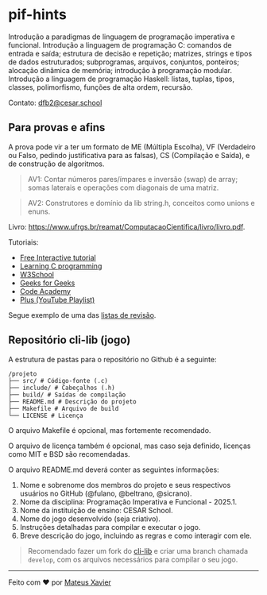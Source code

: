 # pif-hints
Introdução a paradigmas de linguagem de programação imperativa e funcional. Introdução a linguagem de programação C: comandos de
entrada e saída; estrutura de decisão e repetição; matrizes, strings e tipos de dados estruturados; subprogramas, arquivos, conjuntos,
ponteiros; alocação dinâmica de memória; introdução à programação modular. Introdução a linguagem de programação Haskell: listas,
tuplas, tipos, classes, polimorfismo, funções de alta ordem, recursão.

Contato: dfb2@cesar.school


## Para provas e afins

A prova pode vir a ter um formato de ME (Múltipla Escolha), VF (Verdadeiro ou Falso, pedindo justificativa para as falsas), CS (Compilação e Saída), e de construção de algoritmos. 

> AV1: Contar números pares/ímpares e inversão (swap) de array; somas laterais e operações com diagonais de uma matriz.

> AV2: Construtores e domínio da lib string.h, conceitos como unions e enuns.


Livro: https://www.ufrgs.br/reamat/ComputacaoCientifica/livro/livro.pdf.

Tutoriais:

- [Free Interactive tutorial](https://www.learn-c.org/)  
- [Learning C programming](https://www.tutorialspoint.com/cprogramming/index.htm)  
- [W3School](https://www.w3schools.com/c/index.php)  
- [Geeks for Geeks](https://www.geeksforgeeks.org/c-programming-language/)  
- [Code Academy](https://www.codecademy.com/catalog/language/c)  
- [Plus (YouTube Playlist)](https://www.youtube.com/playlist?list=PLa75BYTPDNKZWYypgOFEsX3H2Mg-SzuLW) 

Segue exemplo de uma das [listas de revisão](docs/Lista%20de%20Revisão%20-%20PIF%20-%20AV%201%20-%20Parte%202%20-%20Lista%20de%20Revisão%20-%20PIF%20-%20AV%201%20-%20Parte%202-1.pdf).


## Repositório cli-lib (jogo)

A estrutura de pastas para o repositório no Github é a seguinte:

    /projeto
    ├── src/ # Código-fonte (.c)
    ├── include/ # Cabeçalhos (.h)
    ├── build/ # Saídas de compilação
    ├── README.md # Descrição do projeto
    ├── Makefile # Arquivo de build
    └── LICENSE # Licença

O arquivo Makefile é opcional, mas fortemente recomendado.

O arquivo de licença
também é opcional, mas caso seja definido, licenças como MIT e BSD são recomendadas.

O arquivo README.md deverá conter as seguintes informações:
1. Nome e sobrenome dos membros do projeto e seus respectivos usuários no
GitHub (@fulano, @beltrano, @sicrano).
2. Nome da disciplina: Programação Imperativa e Funcional - 2025.1.
3. Nome da instituição de ensino: CESAR School.
4. Nome do jogo desenvolvido (seja criativo).
5. Instruções detalhadas para compilar e executar o jogo.
6. Breve descrição do jogo, incluindo as regras e como interagir com ele.

> Recomendado fazer um fork do [cli-lib](https://github.com/tgfb/cli-lib) e criar uma branch chamada `develop`, com os arquivos necessários para compilar o seu jogo.

<hr>

Feito com ❤️ por [Mateus Xavier](https://github.com/mxs2)
